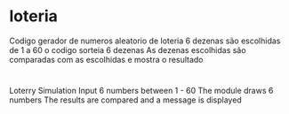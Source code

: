 # loteria
Codigo gerador de numeros aleatorio de loteria
6 dezenas são escolhidas de 1 a 60
o codigo sorteia 6 dezenas 
As dezenas escolhidas são comparadas com as escolhidas e mostra o resultado 
#
Loterry Simulation
Input 6 numbers between 1 - 60
The module draws 6 numbers
The results are compared and a message is displayed
